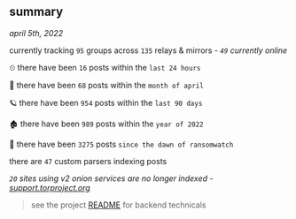 
## summary
_april 5th, 2022_

currently tracking `95` groups across `135` relays & mirrors - _`49` currently online_

⏲ there have been `16` posts within the `last 24 hours`

🦈 there have been `68` posts within the `month of april`

🪐 there have been `954` posts within the `last 90 days`

🏚 there have been `989` posts within the `year of 2022`

🦕 there have been `3275` posts `since the dawn of ransomwatch`

there are `47` custom parsers indexing posts

_`20` sites using v2 onion services are no longer indexed - [support.torproject.org](https://support.torproject.org/onionservices/v2-deprecation/)_

> see the project [README](https://github.com/thetanz/ransomwatch#ransomwatch--) for backend technicals
